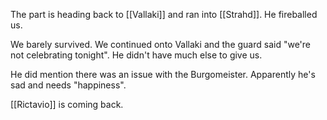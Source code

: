 The part is heading back to [[Vallaki]] and ran into [[Strahd]]. He fireballed us.

We barely survived. We continued onto Vallaki and the guard said "we're not celebrating tonight". He didn't have much else to give us.

He did mention there was an issue with the Burgomeister. Apparently he's sad and needs "happiness". 

[[Rictavio]] is coming back.